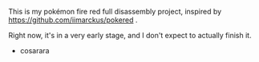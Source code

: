 This is my pokémon fire red full disassembly project,
inspired by https://github.com/iimarckus/pokered .

Right now, it's in a very early stage, and I don't expect
to actually finish it.

- cosarara

